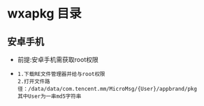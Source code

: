 # wxapkg 目录
## 安卓手机
* 前提:安卓手机需获取root权限
*     1.下载RE文件管理器并给与root权限
      2.打开文件路径：/data/data/com.tencent.mm/MicroMsg/{User}/appbrand/pkg
      其中User为一串md5字符串
